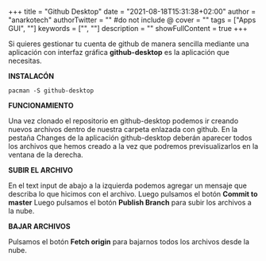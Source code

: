+++
title = "Github Desktop"
date = "2021-08-18T15:31:38+02:00"
author = "anarkotech"
authorTwitter = "" #do not include @
cover = ""
tags = ["Apps GUI", ""]
keywords = ["", ""]
description = ""
showFullContent = true
+++

Si quieres gestionar tu cuenta de github de manera sencilla mediante una aplicación con interfaz gráfica **github-desktop** es la aplicación que necesitas.

**INSTALACÓN**

```
pacman -S github-desktop
```
**FUNCIONAMIENTO**

Una vez clonado el repositorio en github-desktop podemos ir creando nuevos archivos dentro de nuestra carpeta enlazada con github.
En la pestaña Changes de la aplicación github-desktop deberán aparecer todos los archivos que hemos creado a la vez que podremos previsualizarlos en la ventana de la derecha.

**SUBIR EL ARCHIVO**

En el text input de abajo a la izquierda podemos agregar un mensaje que describa lo que hicimos con el archivo.
Luego pulsamos el botón **Commit to master**
Luego pulsamos el botón **Publish Branch** para subir los archivos a la nube.

**BAJAR ARCHIVOS**

Pulsamos el botón **Fetch origin** para bajarnos todos los archivos desde la nube.